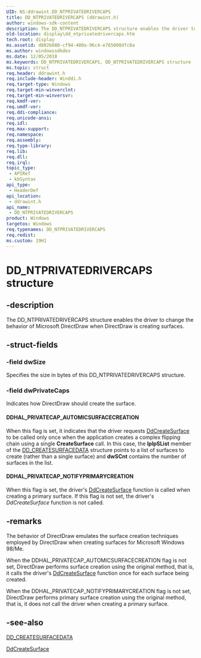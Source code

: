 ```yaml
---
UID: NS:ddrawint.DD_NTPRIVATEDRIVERCAPS
title: DD_NTPRIVATEDRIVERCAPS (ddrawint.h)
author: windows-sdk-content
description: The DD_NTPRIVATEDRIVERCAPS structure enables the driver to change the behavior of Microsoft DirectDraw when DirectDraw is creating surfaces.
old-location: display\dd_ntprivatedrivercaps.htm
tech.root: display
ms.assetid: d802b080-cf94-400a-96c4-e765008dfc8a
ms.author: windowssdkdev
ms.date: 12/05/2018
ms.keywords: DD_NTPRIVATEDRIVERCAPS, DD_NTPRIVATEDRIVERCAPS structure [Display Devices], ddrawint/DD_NTPRIVATEDRIVERCAPS, ddstrcts_37e03d8c-1dc6-44d4-afe7-1f92acb58898.xml, display.dd_ntprivatedrivercaps
ms.topic: struct
req.header: ddrawint.h
req.include-header: Winddi.h
req.target-type: Windows
req.target-min-winverclnt: 
req.target-min-winversvr: 
req.kmdf-ver: 
req.umdf-ver: 
req.ddi-compliance: 
req.unicode-ansi: 
req.idl: 
req.max-support: 
req.namespace: 
req.assembly: 
req.type-library: 
req.lib: 
req.dll: 
req.irql: 
topic_type:
 - APIRef
 - kbSyntax
api_type:
 - HeaderDef
api_location:
 - ddrawint.h
api_name:
 - DD_NTPRIVATEDRIVERCAPS
product: Windows
targetos: Windows
req.typenames: DD_NTPRIVATEDRIVERCAPS
req.redist: 
ms.custom: 19H1
---
```


# DD_NTPRIVATEDRIVERCAPS structure


## -description


The DD_NTPRIVATEDRIVERCAPS structure enables the driver to change the behavior of Microsoft DirectDraw when DirectDraw is creating surfaces.


## -struct-fields




### -field dwSize

Specifies the size in bytes of this DD_NTPRIVATEDRIVERCAPS structure.


### -field dwPrivateCaps

Indicates how DirectDraw should create the surface.





#### DDHAL_PRIVATECAP_AUTOMICSURFACECREATION

When this flag is set, it indicates that the driver requests <a href="https://msdn.microsoft.com/45c793ed-34e8-4a15-91f4-9a258c1842fd">DdCreateSurface</a> to be called only once when the application creates a complex flipping chain using a single <b>CreateSurface</b> call. In this case, the <b>lplpSList</b> member of the <a href="https://msdn.microsoft.com/5a3b4267-43b4-44dc-abad-cb3f3d07f30e">DD_CREATESURFACEDATA</a> structure points to a list of surfaces to create (rather than a single surface) and <b>dwSCnt</b> contains the number of surfaces in the list. 



#### DDHAL_PRIVATECAP_NOTIFYPRIMARYCREATION

When this flag is set, the driver's <a href="https://msdn.microsoft.com/45c793ed-34e8-4a15-91f4-9a258c1842fd">DdCreateSurface</a> function is called when creating a primary surface. If this flag is not set, the driver's <i>DdCreateSurface</i> function is not called.


## -remarks



The behavior of DirectDraw emulates the surface creation techniques employed by DirectDraw when creating surfaces for Microsoft Windows 98/Me.

When the DDHAL_PRIVATECAP_AUTOMICSURFACECREATION flag is not set, DirectDraw performs surface creation using the original method, that is, it calls the driver's <a href="https://msdn.microsoft.com/45c793ed-34e8-4a15-91f4-9a258c1842fd">DdCreateSurface</a> function once for each surface being created.

When the DDHAL_PRIVATECAP_NOTIFYPRIMARYCREATION flag is not set, DirectDraw performs primary surface creation using the original method, that is, it does not call the driver when creating a primary surface.




## -see-also




<a href="https://msdn.microsoft.com/5a3b4267-43b4-44dc-abad-cb3f3d07f30e">DD_CREATESURFACEDATA</a>



<a href="https://msdn.microsoft.com/45c793ed-34e8-4a15-91f4-9a258c1842fd">DdCreateSurface</a>
 

 

